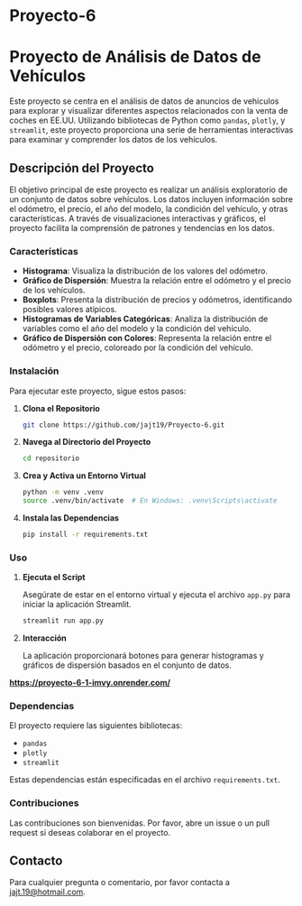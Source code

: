 # Proyecto-6
# Proyecto de Análisis de Datos de Vehículos

Este proyecto se centra en el análisis de datos de anuncios de vehículos para explorar y visualizar diferentes aspectos relacionados con la venta de coches en EE.UU. Utilizando bibliotecas de Python como `pandas`, `plotly`, y `streamlit`, este proyecto proporciona una serie de herramientas interactivas para examinar y comprender los datos de los vehículos.

## Descripción del Proyecto

El objetivo principal de este proyecto es realizar un análisis exploratorio de un conjunto de datos sobre vehículos. Los datos incluyen información sobre el odómetro, el precio, el año del modelo, la condición del vehículo, y otras características. A través de visualizaciones interactivas y gráficos, el proyecto facilita la comprensión de patrones y tendencias en los datos.

### Características

- **Histograma**: Visualiza la distribución de los valores del odómetro.
- **Gráfico de Dispersión**: Muestra la relación entre el odómetro y el precio de los vehículos.
- **Boxplots**: Presenta la distribución de precios y odómetros, identificando posibles valores atípicos.
- **Histogramas de Variables Categóricas**: Analiza la distribución de variables como el año del modelo y la condición del vehículo.
- **Gráfico de Dispersión con Colores**: Representa la relación entre el odómetro y el precio, coloreado por la condición del vehículo.

### Instalación

Para ejecutar este proyecto, sigue estos pasos:

1. **Clona el Repositorio**

    ```bash
    git clone https://github.com/jajt19/Proyecto-6.git
    ```

2. **Navega al Directorio del Proyecto**

    ```bash
    cd repositorio
    ```

3. **Crea y Activa un Entorno Virtual**

    ```bash
    python -m venv .venv
    source .venv/bin/activate  # En Windows: .venv\Scripts\activate
    ```

4. **Instala las Dependencias**

    ```bash
    pip install -r requirements.txt
    ```

### Uso

1. **Ejecuta el Script**

    Asegúrate de estar en el entorno virtual y ejecuta el archivo `app.py` para iniciar la aplicación Streamlit.

    ```bash
    streamlit run app.py
    ```

2. **Interacción**

    La aplicación proporcionará botones para generar histogramas y gráficos de dispersión basados en el conjunto de datos.

**https://proyecto-6-1-imvy.onrender.com/**

### Dependencias

El proyecto requiere las siguientes bibliotecas:

- `pandas`
- `plotly`
- `streamlit`

Estas dependencias están especificadas en el archivo `requirements.txt`.

### Contribuciones

Las contribuciones son bienvenidas. Por favor, abre un issue o un pull request si deseas colaborar en el proyecto.


## Contacto

Para cualquier pregunta o comentario, por favor contacta a jajt.19@hotmail.com.
